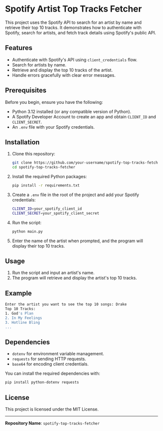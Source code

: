 # Spotify Artist Top Tracks Fetcher

This project uses the Spotify API to search for an artist by name and retrieve their top 10 tracks. It demonstrates how to authenticate with Spotify, search for artists, and fetch track details using Spotify's public API.

## Features

- Authenticate with Spotify's API using `client_credentials` flow.
- Search for artists by name.
- Retrieve and display the top 10 tracks of the artist.
- Handle errors gracefully with clear error messages.

## Prerequisites

Before you begin, ensure you have the following:

- Python 3.12 installed (or any compatible version of Python).
- A Spotify Developer Account to create an app and obtain `CLIENT_ID` and `CLIENT_SECRET`.
- An `.env` file with your Spotify credentials.

## Installation

1. Clone this repository:

    ```bash
    git clone https://github.com/your-username/spotify-top-tracks-fetcher.git
    cd spotify-top-tracks-fetcher
    ```

2. Install the required Python packages:

    ```bash
    pip install -r requirements.txt
    ```

3. Create a `.env` file in the root of the project and add your Spotify credentials:

    ```bash
    CLIENT_ID=your_spotify_client_id
    CLIENT_SECRET=your_spotify_client_secret
    ```

4. Run the script:

    ```bash
    python main.py
    ```

5. Enter the name of the artist when prompted, and the program will display their top 10 tracks.

## Usage

1. Run the script and input an artist's name.
2. The program will retrieve and display the artist's top 10 tracks.
   
## Example

```bash
Enter the artist you want to see the top 10 songs: Drake
Top 10 Tracks:
1. God's Plan
2. In My Feelings
3. Hotline Bling
...
```

## Dependencies

- `dotenv` for environment variable management.
- `requests` for sending HTTP requests.
- `base64` for encoding client credentials.

You can install the required dependencies with:

```bash
pip install python-dotenv requests
```

## License

This project is licensed under the MIT License.

---

**Repository Name**: `spotify-top-tracks-fetcher`

